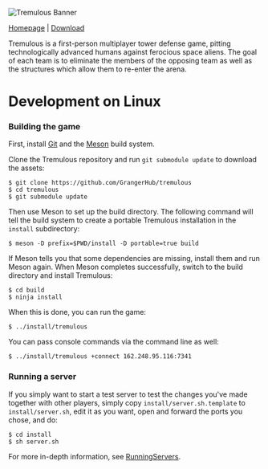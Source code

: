 ![Tremulous Banner](misc/tremulous-banner.jpg)

[Homepage](http://grangerhub.com) |
[Download](https://github.com/GrangerHub/tremulous/releases)

Tremulous is a first-person multiplayer tower defense game, pitting
technologically advanced humans against ferocious space aliens. The goal of
each team is to eliminate the members of the opposing team as well as the
structures which allow them to re-enter the arena.

# Development on Linux

### Building the game

First, install [Git](https://git-scm.org) and the
[Meson](http://mesonbuild.com/) build system.

Clone the Tremulous repository and run `git submodule update` to download the
assets:

~~~{.sh}
$ git clone https://github.com/GrangerHub/tremulous
$ cd tremulous
$ git submodule update
~~~

Then use Meson to set up the build directory. The following command will tell
the build system to create a portable Tremulous installation in the `install`
subdirectory:

~~~{.sh}
$ meson -D prefix=$PWD/install -D portable=true build
~~~

If Meson tells you that some dependencies are missing, install them and
run Meson again. When Meson completes successfully, switch to the build
directory and install Tremulous:

~~~{.sh}
$ cd build
$ ninja install
~~~

When this is done, you can run the game:

~~~{.sh}
$ ../install/tremulous
~~~

You can pass console commands via the command line as well:

~~~{.sh}
$ ../install/tremulous +connect 162.248.95.116:7341
~~~

### Running a server

If you simply want to start a test server to test the changes you've made
together with other players, simply copy `install/server.sh.template` to
`install/server.sh`, edit it as you want, open and forward the ports you chose,
and do:

~~~{.sh}
$ cd install
$ sh server.sh
~~~

For more in-depth information, see [RunningServers](docs/RunningServers.md).
